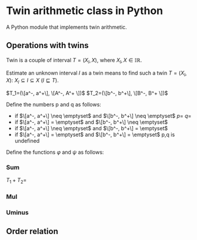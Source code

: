 # Twin arithmetic class in Python
A Python module that implements twin arithmetic.
## Operations with twins
Twin is a couple of interval $T=(X_l,X)$, where $X_l,X \in \mathbb{IR}$.

Estimate an unknown interval 𝐼 as a twin means to find such a twin $T=(X_l,X)$: $X_l \subseteq I \subseteq X$ ($I \sqsubseteq T$).

$T_1=(\[a^-, a^+\], \[A^-, A^+ \])$
$T_2=(\[b^-, b^+\], \[B^-, B^+ \])$

Define the numbers p and q as follows:
- if $\[a^-, a^+\] \neq \emptyset$ and $\[b^-, b^+\] \neq \emptyset$
$p=$
$q=$
- if $\[a^-, a^+\] = \emptyset$ and $\[b^-, b^+\] \neq \emptyset$
- if $\[a^-, a^+\] \neq \emptyset$ and $\[b^-, b^+\] = \emptyset$
- if $\[a^-, a^+\] = \emptyset$ and $\[b^-, b^+\] = \emptyset$
p,q is undefined

Define the functions $\varphi$ and $\psi$ as follows:


### Sum
$T_1+T_2=$

### Mul

### Uminus

## Order relation

